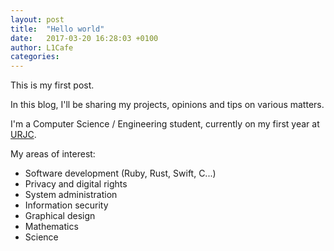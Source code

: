 ```yaml
---
layout: post
title:  "Hello world"
date:   2017-03-20 16:28:03 +0100
author: L1Cafe
categories: 
---
```

This is my first post.

In this blog, I'll be sharing my projects, opinions and tips on various matters.

I'm a Computer Science / Engineering student, currently on my first year at
[URJC](http://www.urjc.es/).

My areas of interest:

- Software development (Ruby, Rust, Swift, C...)
- Privacy and digital rights
- System administration
- Information security
- Graphical design
- Mathematics
- Science

